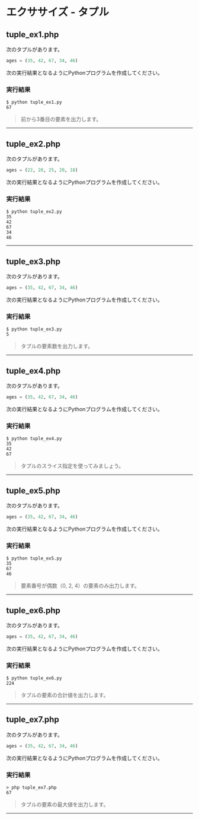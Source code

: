 # エクササイズ - タプル

## tuple_ex1.php

次のタプルがあります。

```python
ages = (35, 42, 67, 34, 46)
```

次の実行結果となるようにPythonプログラムを作成してください。

### 実行結果

```
$ python tuple_ex1.py 
67
```

> 前から3番目の要素を出力します。

---


## tuple_ex2.php

次のタプルがあります。

```python
ages = (22, 20, 25, 20, 18)
```

次の実行結果となるようにPythonプログラムを作成してください。

### 実行結果

```
$ python tuple_ex2.py
35
42
67
34
46
```

---

## tuple_ex3.php

次のタプルがあります。

```python
ages = (35, 42, 67, 34, 46)
```

次の実行結果となるようにPythonプログラムを作成してください。

### 実行結果

```
$ python tuple_ex3.py 
5
```

> タプルの要素数を出力します。

---


## tuple_ex4.php

次のタプルがあります。

```python
ages = (35, 42, 67, 34, 46)
```

次の実行結果となるようにPythonプログラムを作成してください。

### 実行結果

```
$ python tuple_ex4.py
35
42
67
```

> タプルのスライス指定を使ってみましょう。

---

## tuple_ex5.php

次のタプルがあります。

```python
ages = (35, 42, 67, 34, 46)
```

次の実行結果となるようにPythonプログラムを作成してください。

### 実行結果

```
$ python tuple_ex5.py
35
67
46
```

> 要素番号が偶数（0, 2, 4）の要素のみ出力します。

---

## tuple_ex6.php

次のタプルがあります。

```python
ages = (35, 42, 67, 34, 46)
```

次の実行結果となるようにPythonプログラムを作成してください。

### 実行結果

```
$ python tuple_ex6.py
224
```

> タプルの要素の合計値を出力します。

---

## tuple_ex7.php

次のタプルがあります。

```python
ages = (35, 42, 67, 34, 46)
```

次の実行結果となるようにPythonプログラムを作成してください。

### 実行結果

```
> php tuple_ex7.php
67
```

> タプルの要素の最大値を出力します。

---

